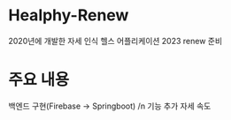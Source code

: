 # Healphy-Renew
2020년에 개발한 자세 인식 헬스 어플리케이션 2023 renew 준비

# 주요 내용 
백엔드 구현(Firebase -> Springboot) /n
기능 추가 자세 속도
